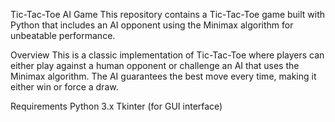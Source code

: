 Tic-Tac-Toe AI Game
This repository contains a Tic-Tac-Toe game built with Python that includes an AI opponent using the Minimax algorithm for unbeatable performance.

Overview
This is a classic implementation of Tic-Tac-Toe where players can either play against a human opponent or challenge an AI that uses the Minimax algorithm. The AI guarantees the best move every time, making it either win or force a draw.

Requirements
Python 3.x
Tkinter (for GUI interface)
